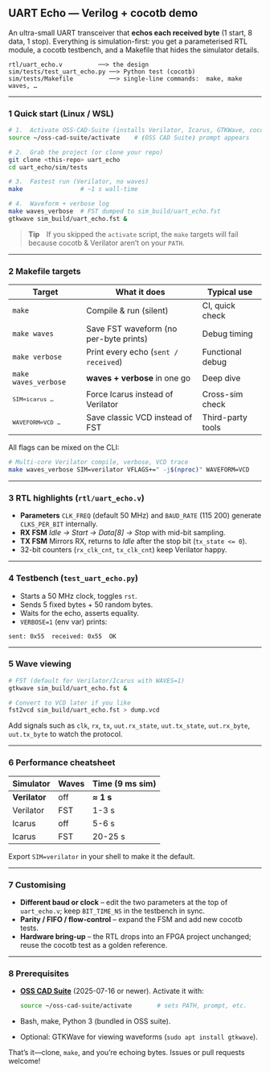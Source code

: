## UART Echo — Verilog + cocotb demo

An ultra-small UART transceiver that **echos each received byte** (1 start, 8 data, 1 stop).
Everything is simulation-first: you get a parameterised RTL module, a cocotb testbench, and a Makefile that hides the simulator details.

```
rtl/uart_echo.v          ──> the design
sim/tests/test_uart_echo.py ──> Python test (cocotb)
sim/tests/Makefile          ──> single-line commands:  make, make waves, …
```

---

### 1  Quick start (Linux / WSL)

```bash
# 1.  Activate OSS-CAD-Suite (installs Verilator, Icarus, GTKWave, cocotb, …)
source ~/oss-cad-suite/activate    # ⦗OSS CAD Suite⦘ prompt appears

# 2.  Grab the project (or clone your repo)
git clone <this-repo> uart_echo
cd uart_echo/sim/tests

# 3.  Fastest run (Verilator, no waves)
make                # ~1 s wall-time

# 4.  Waveform + verbose log
make waves_verbose  # FST dumped to sim_build/uart_echo.fst
gtkwave sim_build/uart_echo.fst &
```

> **Tip** If you skipped the `activate` script, the `make` targets will fail
> because cocotb & Verilator aren’t on your `PATH`.

---

### 2  Makefile targets

| Target                          | What it does                           | Typical use       |
| ------------------------------- | -------------------------------------- | ----------------- |
| `make`                          | Compile & run (silent)                 | CI, quick check   |
| `make waves`                    | Save FST waveform (no per-byte prints) | Debug timing      |
| `make verbose`                  | Print every echo (`sent / received`)   | Functional debug  |
| `make waves_verbose`            | **waves + verbose** in one go          | Deep dive         |
| <small>`SIM=icarus …`</small>   | Force Icarus instead of Verilator      | Cross-sim check   |
| <small>`WAVEFORM=VCD …`</small> | Save classic VCD instead of FST        | Third-party tools |

All flags can be mixed on the CLI:

```bash
# Multi-core Verilator compile, verbose, VCD trace
make waves_verbose SIM=verilator VFLAGS+=" -j$(nproc)" WAVEFORM=VCD
```

---

### 3  RTL highlights (`rtl/uart_echo.v`)

* **Parameters**
  `CLK_FREQ` (default 50 MHz) and `BAUD_RATE` (115 200) generate
  `CLKS_PER_BIT` internally.
* **RX FSM**
  *Idle → Start → Data\[8] → Stop* with mid-bit sampling.
* **TX FSM**
  Mirrors RX, returns to *Idle* after the stop bit (`tx_state <= 0`).
* 32-bit counters (`rx_clk_cnt`, `tx_clk_cnt`) keep Verilator happy.

---

### 4  Testbench (`test_uart_echo.py`)

* Starts a 50 MHz clock, toggles `rst`.
* Sends 5 fixed bytes + 50 random bytes.
* Waits for the echo, asserts equality.
* `VERBOSE=1` (env var) prints:

```
sent: 0x55  received: 0x55  OK
```

---

### 5  Wave viewing

```bash
# FST (default for Verilator/Icarus with WAVES=1)
gtkwave sim_build/uart_echo.fst &

# Convert to VCD later if you like
fst2vcd sim_build/uart_echo.fst > dump.vcd
```

Add signals such as `clk`, `rx`, `tx`, `uut.rx_state`, `uut.tx_state`,
`uut.rx_byte`, `uut.tx_byte` to watch the protocol.

---

### 6  Performance cheatsheet

| Simulator     | Waves | Time (9 ms sim) |
| ------------- | ----- | --------------- |
| **Verilator** | off   | **≈ 1 s**       |
| Verilator     | FST   | 1-3 s           |
| Icarus        | off   | 5-6 s           |
| Icarus        | FST   | 20-25 s         |

Export `SIM=verilator` in your shell to make it the default.

---

### 7  Customising

* **Different baud or clock** – edit the two parameters at the top of
  `uart_echo.v`; keep `BIT_TIME_NS` in the testbench in sync.
* **Parity / FIFO / flow-control** – expand the FSM
  and add new cocotb tests.
* **Hardware bring-up** – the RTL drops into an FPGA project unchanged;
  reuse the cocotb test as a golden reference.

---

### 8  Prerequisites

* [**OSS CAD Suite**](https://github.com/YosysHQ/oss-cad-suite-build)
  (2025-07-16 or newer).
  Activate it with:

  ```bash
  source ~/oss-cad-suite/activate       # sets PATH, prompt, etc.
  ```
* Bash, make, Python 3 (bundled in OSS suite).
* Optional: GTKWave for viewing waveforms (`sudo apt install gtkwave`).

That’s it—clone, `make`, and you’re echoing bytes.
Issues or pull requests welcome!

